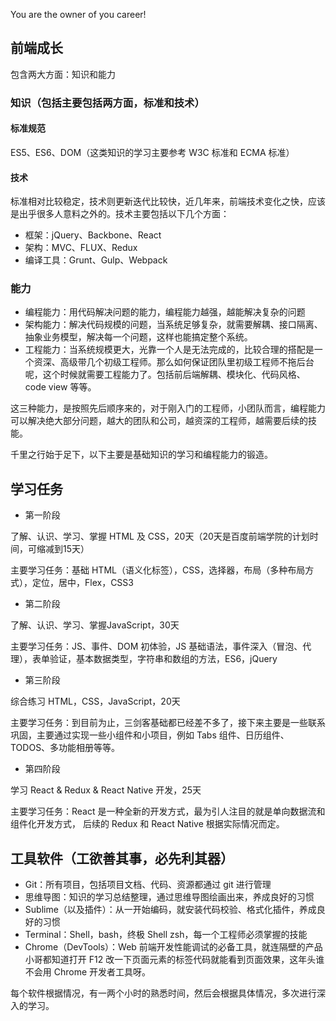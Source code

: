 
You are the owner of you career!

## 前端成长
包含两大方面：知识和能力

### 知识（包括主要包括两方面，标准和技术）

#### 标准规范
ES5、ES6、DOM（这类知识的学习主要参考 W3C 标准和 ECMA 标准）
#### 技术
标准相对比较稳定，技术则更新迭代比较快，近几年来，前端技术变化之快，应该是出乎很多人意料之外的。技术主要包括以下几个方面：

- 框架：jQuery、Backbone、React
- 架构：MVC、FLUX、Redux
- 编译工具：Grunt、Gulp、Webpack

### 能力

- 编程能力：用代码解决问题的能力，编程能力越强，越能解决复杂的问题
- 架构能力：解决代码规模的问题，当系统足够复杂，就需要解耦、接口隔离、抽象业务模型，解决每一个问题，这样也能搞定整个系统。
- 工程能力：当系统规模更大，光靠一个人是无法完成的，比较合理的搭配是一个资深、高级带几个初级工程师。那么如何保证团队里初级工程师不拖后台呢，这个时候就需要工程能力了。包括前后端解耦、模块化、代码风格、code view 等等。

这三种能力，是按照先后顺序来的，对于刚入门的工程师，小团队而言，编程能力可以解决绝大部分问题，越大的团队和公司，越资深的工程师，越需要后续的技能。

千里之行始于足下，以下主要是基础知识的学习和编程能力的锻造。

## 学习任务

- 第一阶段

了解、认识、学习、掌握 HTML 及 CSS，20天（20天是百度前端学院的计划时间，可缩减到15天）

主要学习任务：基础 HTML（语义化标签），CSS，选择器，布局（多种布局方式），定位，居中，Flex，CSS3
- 第二阶段

了解、认识、学习、掌握JavaScript，30天

主要学习任务：JS、事件、DOM 初体验，JS 基础语法，事件深入（冒泡、代理），表单验证，基本数据类型，字符串和数组的方法，ES6，jQuery
- 第三阶段

综合练习 HTML，CSS，JavaScript，20天

主要学习任务：到目前为止，三剑客基础都已经差不多了，接下来主要是一些联系巩固，主要通过实现一些小组件和小项目，例如 Tabs 组件、日历组件、TODOS、多功能相册等等。
- 第四阶段

学习 React & Redux & React Native 开发，25天

主要学习任务：React 是一种全新的开发方式，最为引人注目的就是单向数据流和组件化开发方式， 后续的 Redux 和 React Native 根据实际情况而定。

## 工具软件（工欲善其事，必先利其器）

- Git：所有项目，包括项目文档、代码、资源都通过 git 进行管理
- 思维导图：知识的学习总结整理，通过思维导图绘画出来，养成良好的习惯
- Sublime（以及插件）：从一开始编码，就安装代码校验、格式化插件，养成良好的习惯
- Terminal：Shell，bash，终极 Shell zsh，每一个工程师必须掌握的技能
- Chrome（DevTools）：Web 前端开发性能调试的必备工具，就连隔壁的产品小哥都知道打开 F12 改一下页面元素的标签代码就能看到页面效果，这年头谁不会用 Chrome 开发者工具呀。

每个软件根据情况，有一两个小时的熟悉时间，然后会根据具体情况，多次进行深入的学习。

